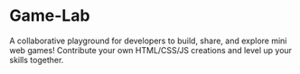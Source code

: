# Game-Lab
A collaborative playground for developers to build, share, and explore mini web games! Contribute your own HTML/CSS/JS creations and level up your skills together.
